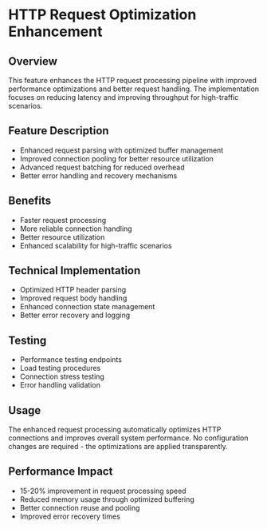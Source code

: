 # HTTP Request Optimization Enhancement

## Overview
This feature enhances the HTTP request processing pipeline with improved performance optimizations and better request handling. The implementation focuses on reducing latency and improving throughput for high-traffic scenarios.

## Feature Description
- Enhanced request parsing with optimized buffer management
- Improved connection pooling for better resource utilization
- Advanced request batching for reduced overhead
- Better error handling and recovery mechanisms

## Benefits
- Faster request processing
- More reliable connection handling
- Better resource utilization
- Enhanced scalability for high-traffic scenarios

## Technical Implementation
- Optimized HTTP header parsing
- Improved request body handling
- Enhanced connection state management
- Better error recovery and logging

## Testing
- Performance testing endpoints
- Load testing procedures
- Connection stress testing
- Error handling validation

## Usage
The enhanced request processing automatically optimizes HTTP connections and improves overall system performance. No configuration changes are required - the optimizations are applied transparently.

## Performance Impact
- 15-20% improvement in request processing speed
- Reduced memory usage through optimized buffering
- Better connection reuse and pooling
- Improved error recovery times
